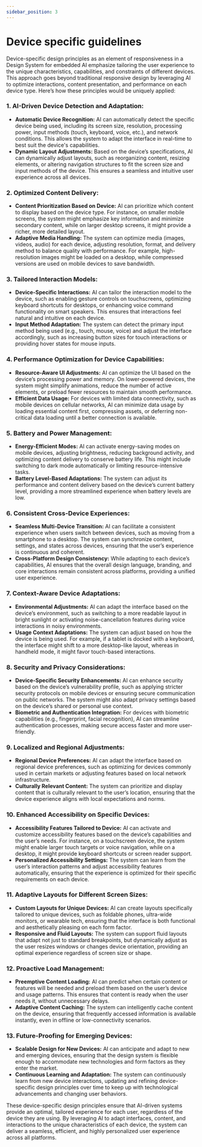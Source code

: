 ```yaml
---
sidebar_position: 3
---
```


# Device specific guidelines

Device-specific design principles as an element of responsiveness in a Design System for embedded AI emphasize tailoring the user experience to the unique characteristics, capabilities, and constraints of different devices. This approach goes beyond traditional responsive design by leveraging AI to optimize interactions, content presentation, and performance on each device type. Here’s how these principles would be uniquely applied:

### 1. **AI-Driven Device Detection and Adaptation:**
   - **Automatic Device Recognition:** AI can automatically detect the specific device being used, including its screen size, resolution, processing power, input methods (touch, keyboard, voice, etc.), and network conditions. This allows the system to adapt the interface in real-time to best suit the device's capabilities.
   - **Dynamic Layout Adjustments:** Based on the device’s specifications, AI can dynamically adjust layouts, such as reorganizing content, resizing elements, or altering navigation structures to fit the screen size and input methods of the device. This ensures a seamless and intuitive user experience across all devices.

### 2. **Optimized Content Delivery:**
   - **Content Prioritization Based on Device:** AI can prioritize which content to display based on the device type. For instance, on smaller mobile screens, the system might emphasize key information and minimize secondary content, while on larger desktop screens, it might provide a richer, more detailed layout.
   - **Adaptive Media Handling:** The system can optimize media (images, videos, audio) for each device, adjusting resolution, format, and delivery method to balance quality with performance. For example, high-resolution images might be loaded on a desktop, while compressed versions are used on mobile devices to save bandwidth.

### 3. **Tailored Interaction Models:**
   - **Device-Specific Interactions:** AI can tailor the interaction model to the device, such as enabling gesture controls on touchscreens, optimizing keyboard shortcuts for desktops, or enhancing voice command functionality on smart speakers. This ensures that interactions feel natural and intuitive on each device.
   - **Input Method Adaptation:** The system can detect the primary input method being used (e.g., touch, mouse, voice) and adjust the interface accordingly, such as increasing button sizes for touch interactions or providing hover states for mouse inputs.

### 4. **Performance Optimization for Device Capabilities:**
   - **Resource-Aware UI Adjustments:** AI can optimize the UI based on the device’s processing power and memory. On lower-powered devices, the system might simplify animations, reduce the number of active elements, or preload fewer resources to maintain smooth performance.
   - **Efficient Data Usage:** For devices with limited data connectivity, such as mobile devices on cellular networks, AI can minimize data usage by loading essential content first, compressing assets, or deferring non-critical data loading until a better connection is available.

### 5. **Battery and Power Management:**
   - **Energy-Efficient Modes:** AI can activate energy-saving modes on mobile devices, adjusting brightness, reducing background activity, and optimizing content delivery to conserve battery life. This might include switching to dark mode automatically or limiting resource-intensive tasks.
   - **Battery Level-Based Adaptations:** The system can adjust its performance and content delivery based on the device’s current battery level, providing a more streamlined experience when battery levels are low.

### 6. **Consistent Cross-Device Experiences:**
   - **Seamless Multi-Device Transition:** AI can facilitate a consistent experience when users switch between devices, such as moving from a smartphone to a desktop. The system can synchronize content, settings, and states across devices, ensuring that the user’s experience is continuous and coherent.
   - **Cross-Platform Design Consistency:** While adapting to each device’s capabilities, AI ensures that the overall design language, branding, and core interactions remain consistent across platforms, providing a unified user experience.

### 7. **Context-Aware Device Adaptations:**
   - **Environmental Adjustments:** AI can adapt the interface based on the device’s environment, such as switching to a more readable layout in bright sunlight or activating noise-cancellation features during voice interactions in noisy environments.
   - **Usage Context Adaptations:** The system can adjust based on how the device is being used. For example, if a tablet is docked with a keyboard, the interface might shift to a more desktop-like layout, whereas in handheld mode, it might favor touch-based interactions.

### 8. **Security and Privacy Considerations:**
   - **Device-Specific Security Enhancements:** AI can enhance security based on the device’s vulnerability profile, such as applying stricter security protocols on mobile devices or ensuring secure communication on public networks. The system might also adapt privacy settings based on the device’s shared or personal use context.
   - **Biometric and Authentication Integration:** For devices with biometric capabilities (e.g., fingerprint, facial recognition), AI can streamline authentication processes, making secure access faster and more user-friendly.

### 9. **Localized and Regional Adjustments:**
   - **Regional Device Preferences:** AI can adapt the interface based on regional device preferences, such as optimizing for devices commonly used in certain markets or adjusting features based on local network infrastructure.
   - **Culturally Relevant Content:** The system can prioritize and display content that is culturally relevant to the user’s location, ensuring that the device experience aligns with local expectations and norms.

### 10. **Enhanced Accessibility on Specific Devices:**
   - **Accessibility Features Tailored to Device:** AI can activate and customize accessibility features based on the device’s capabilities and the user’s needs. For instance, on a touchscreen device, the system might enable larger touch targets or voice navigation, while on a desktop, it might provide keyboard shortcuts or screen reader support.
   - **Personalized Accessibility Settings:** The system can learn from the user’s interaction patterns and adjust accessibility features automatically, ensuring that the experience is optimized for their specific requirements on each device.

### 11. **Adaptive Layouts for Different Screen Sizes:**
   - **Custom Layouts for Unique Devices:** AI can create layouts specifically tailored to unique devices, such as foldable phones, ultra-wide monitors, or wearable tech, ensuring that the interface is both functional and aesthetically pleasing on each form factor.
   - **Responsive and Fluid Layouts:** The system can support fluid layouts that adapt not just to standard breakpoints, but dynamically adjust as the user resizes windows or changes device orientation, providing an optimal experience regardless of screen size or shape.

### 12. **Proactive Load Management:**
   - **Preemptive Content Loading:** AI can predict when certain content or features will be needed and preload them based on the user’s device and usage patterns. This ensures that content is ready when the user needs it, without unnecessary delays.
   - **Adaptive Content Caching:** The system can intelligently cache content on the device, ensuring that frequently accessed information is available instantly, even in offline or low-connectivity scenarios.

### 13. **Future-Proofing for Emerging Devices:**
   - **Scalable Design for New Devices:** AI can anticipate and adapt to new and emerging devices, ensuring that the design system is flexible enough to accommodate new technologies and form factors as they enter the market.
   - **Continuous Learning and Adaptation:** The system can continuously learn from new device interactions, updating and refining device-specific design principles over time to keep up with technological advancements and changing user behaviors.

These device-specific design principles ensure that AI-driven systems provide an optimal, tailored experience for each user, regardless of the device they are using. By leveraging AI to adapt interfaces, content, and interactions to the unique characteristics of each device, the system can deliver a seamless, efficient, and highly personalized user experience across all platforms.